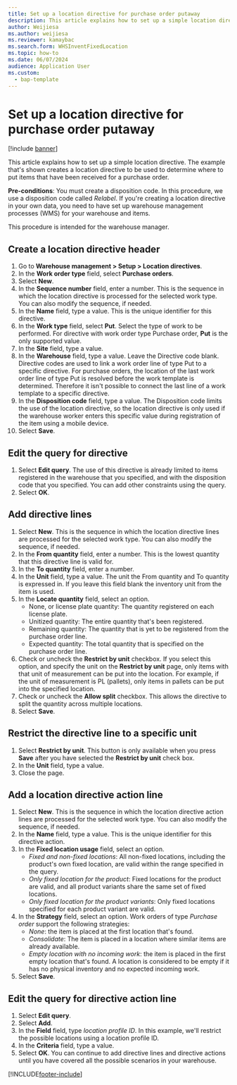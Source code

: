 ```yaml
---
title: Set up a location directive for purchase order putaway
description: This article explains how to set up a simple location directive. 
author: Weijiesa
ms.author: weijiesa
ms.reviewer: kamaybac
ms.search.form: WHSInventFixedLocation
ms.topic: how-to
ms.date: 06/07/2024
audience: Application User
ms.custom: 
  - bap-template
---
```


# Set up a location directive for purchase order putaway

[!include [banner](../../includes/banner.md)]

This article explains how to set up a simple location directive. The example that's shown creates a location directive to be used to determine where to put items that have been received for a purchase order.

**Pre-conditions**: You must create a disposition code. In this procedure, we use a disposition code called *Relabel*. If you're creating a location directive in your own data, you need to have set up warehouse management processes (WMS) for your warehouse and items.

This procedure is intended for the warehouse manager.

## Create a location directive header

1. Go to **Warehouse management > Setup > Location directives**.
1. In the **Work order type** field, select **Purchase orders**.
1. Select **New**.
1. In the **Sequence number** field, enter a number. This is the sequence in which the location directive is processed for the selected work type. You can also modify the sequence, if needed.  
1. In the **Name** field, type a value. This is the unique identifier for this directive.  
1. In the **Work type** field, select **Put**. Select the type of work to be performed. For directive with work order type Purchase order, **Put** is the only supported value.  
1. In the **Site** field, type a value.
1. In the **Warehouse** field, type a value. Leave the Directive code blank.  Directive codes are used to link a work order line of type Put to a specific directive. For purchase orders, the location of the last work order line of type Put is resolved before the work template is determined. Therefore it isn't possible to connect the last line of a work template to a specific directive.
1. In the **Disposition code** field, type a value. The Disposition code limits the use of the location directive, so the location directive is only used if the warehouse worker enters this specific value during registration of the item using a mobile device.  
1. Select **Save**.

## Edit the query for directive

1. Select **Edit query**. The use of this directive is already limited to items registered in the warehouse that you specified, and with the disposition code that you specified. You can add other constraints using the query.  
1. Select **OK**.

## Add directive lines

1. Select **New**. This is the sequence in which the location directive lines are processed for the selected work type. You can also modify the sequence, if needed.  
1. In the **From quantity** field, enter a number. This is the lowest quantity that this directive line is valid for.  
1. In the **To quantity** field, enter a number.
1. In the **Unit** field, type a value. The unit the From quantity and To quantity is expressed in. If you leave this field blank the inventory unit from the item is used.  
1. In the **Locate quantity** field, select an option.
    - None, or license plate quantity: The quantity registered on each license plate.  
    - Unitized quantity: The entire quantity that's been registered.  
    - Remaining quantity: The quantity that is yet to be registered from the purchase order line.  
    - Expected quantity: The total quantity that is specified on the purchase order line.  
1. Check or uncheck the **Restrict by unit** checkbox. If you select this option, and specify the unit on the **Restrict by unit** page, only items with that unit of measurement can be put into the location. For example, if the unit of measurement is PL (pallets), only items in pallets can be put into the specified location.  
1. Check or uncheck the **Allow split** checkbox. This allows the directive to split the quantity across multiple locations.  
1. Select **Save**.

## Restrict the directive line to a specific unit

1. Select **Restrict by unit**. This button is only available when you press **Save** after you have selected the **Restrict by unit** check box.  
1. In the **Unit** field, type a value.
1. Close the page.

## Add a location directive action line

1. Select **New**. This is the sequence in which the location directive action lines are processed for the selected work type. You can also modify the sequence, if needed.  
1. In the **Name** field, type a value. This is the unique identifier for this directive action.  
1. In the **Fixed location usage** field, select an option.
    - *Fixed and non-fixed locations*: All non-fixed locations, including the product's own fixed location, are valid within the range specified in the query.  
    - *Only fixed location for the product*: Fixed locations for the product are valid, and all product variants share the same set of fixed locations.  
    - *Only fixed location for the product variants*: Only fixed locations specified for each product variant are valid.  
1. In the **Strategy** field, select an option. Work orders of type *Purchase order* support the following strategies:
    - *None*: the item is placed at the first location that's found.  
    - *Consolidate*: The item is placed in a location where similar items are already available.  
    - *Empty location with no incoming work*: the item is placed in the first empty location that's found. A location is considered to be empty if it has no physical inventory and no expected incoming work.  
1. Select **Save**.

## Edit the query for directive action line

1. Select **Edit query**.
1. Select **Add**.
1. In the **Field** field, type *location profile ID*. In this example, we'll restrict the possible locations using a location profile ID.  
1. In the **Criteria** field, type a value.
1. Select **OK**. You can continue to add directive lines and directive actions until you have covered all the possible scenarios in your warehouse.  

[!INCLUDE[footer-include](../../../includes/footer-banner.md)]
